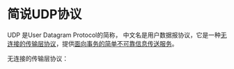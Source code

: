 # 简说UDP协议

UDP 是User Datagram Protocol的简称， 中文名是用户数据报协议，它是一种<u>无连接的传输层协议</u>，提供<u>面向事务的简单不可靠信息传送服务</u>。

无连接的传输层协议：

